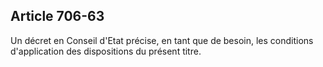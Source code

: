 Article 706-63
----
Un décret en Conseil d'Etat précise, en tant que de besoin, les conditions
d'application des dispositions du présent titre.
